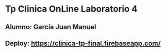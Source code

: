 # Tp Clinica OnLine Laboratorio 4

## Alumno: García Juan Manuel

## Deploy: https://clinica-tp-final.firebaseapp.com/

